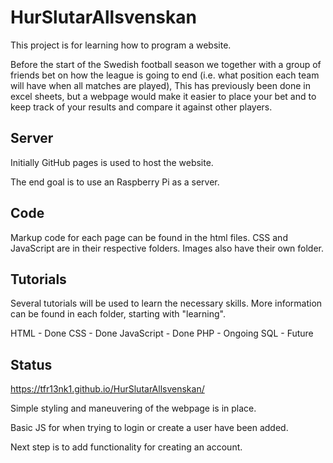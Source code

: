 # HurSlutarAllsvenskan

This project is for learning how to program a website.

Before the start of the Swedish football season we together with a group of friends bet on how the league is going to end (i.e. what position each team will have when all matches are played), This has previously been done in excel sheets, but a webpage would make it easier to place your bet and to keep track of your results and compare it against other players.

## Server

Initially GitHub pages is used to host the website.

The end goal is to use an Raspberry Pi as a server.

## Code

Markup code for each page can be found in the html files.
CSS and JavaScript are in their respective folders.
Images also have their own folder.

## Tutorials

Several tutorials will be used to learn the necessary skills. More information can be found in each folder, starting with "learning".

HTML        - Done
CSS         - Done
JavaScript  - Done
PHP         - Ongoing
SQL         - Future


## Status

https://tfr13nk1.github.io/HurSlutarAllsvenskan/

Simple styling and maneuvering of the webpage is in place.

Basic JS for when trying to login or create a user have been added.

Next step is to add functionality for creating an account.
